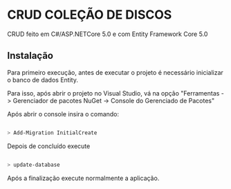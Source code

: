 # CRUD COLEÇÃO DE DISCOS


CRUD feito em C#/ASP.NETCore 5.0 e com Entity Framework Core 5.0

## Instalação

Para primeiro execução, antes de executar o projeto é necessário inicializar o banco de dados Entity.

Para isso, após abrir o projeto no Visual Studio, vá na opção "Ferramentas -> Gerenciador de pacotes NuGet -> Console do Gerenciado de Pacotes"

Após abrir o console insira o comando:

```bash

> Add-Migration InitialCreate 

```

Depois de concluído execute 	

```bash

> update-database

```

Após a finalização execute normalmente a aplicação.


